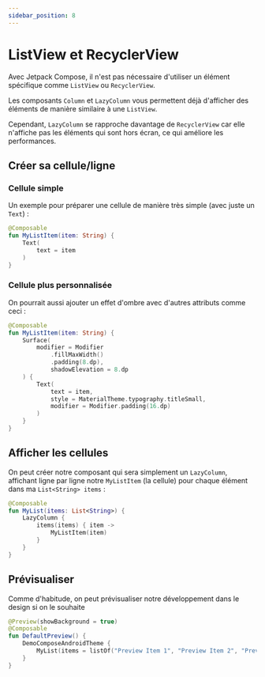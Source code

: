 ```yaml
---
sidebar_position: 8
---
```


# ListView et RecyclerView

Avec Jetpack Compose, il n'est pas nécessaire d'utiliser un élément spécifique comme `ListView` ou `RecyclerView`.

Les composants `Column` et `LazyColumn` vous permettent déjà d'afficher des éléments de manière similaire à une `ListView`.

Cependant, `LazyColumn` se rapproche davantage de `RecyclerView` car elle n'affiche pas les éléments qui sont hors écran, ce qui améliore les performances.


## Créer sa cellule/ligne

### Cellule simple 

Un exemple pour préparer une cellule de manière très simple (avec juste un `Text`) :

```kotlin
@Composable
fun MyListItem(item: String) {
    Text(
        text = item
    )
}
```

### Cellule plus personnalisée

On pourrait aussi ajouter un effet d'ombre avec d'autres attributs comme ceci :

```kotlin
@Composable
fun MyListItem(item: String) {
    Surface(
        modifier = Modifier
            .fillMaxWidth()
            .padding(8.dp),
            shadowElevation = 8.dp
    ) {
        Text(
            text = item,
            style = MaterialTheme.typography.titleSmall,
            modifier = Modifier.padding(16.dp)
        )
    }
}
```

## Afficher les cellules

On peut créer notre composant qui sera simplement un `LazyColumn`, affichant ligne par ligne notre `MyListItem` (la cellule) pour chaque élément dans ma `List<String> items` :

```kotlin
@Composable
fun MyList(items: List<String>) {
    LazyColumn {
        items(items) { item ->
            MyListItem(item)
        }
    }
}
```

## Prévisualiser

Comme d'habitude, on peut prévisualiser notre développement dans le design si on le souhaite

```kotlin
@Preview(showBackground = true)
@Composable
fun DefaultPreview() {
    DemoComposeAndroidTheme {
        MyList(items = listOf("Preview Item 1", "Preview Item 2", "Preview Item 3"))
    }
}
```